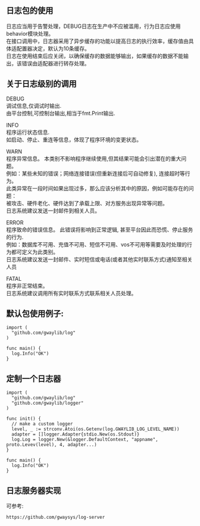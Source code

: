 ## 日志包的使用
日志应当用于告警处理，DEBUG日志在生产中不应被滥用，行为日志应使用behavior模块处理。<br/>
在接口调用中，日志器采用了异步缓存的功能以提高日志的执行效率，缓存值由具体适配置器决定，默认为10条缓存。<br/>
日志在使用结束后应关闭，以确保缓存的数据能够输出，如果缓存的数据不能输出，该错误由适配器进行转存处理。<br/>

## 关于日志级别的调用
DEBUG <br/>
调试信息,仅调试时输出.<br/>
由平台控制,可控制台输出,相当于fmt.Print输出.<br/>

INFO <br/>
程序运行状态信息.<br/>
如启动、停止、重连等信息，体现了程序环境的变更状态。<br/>

WARN <br/>
程序异常信息。
本类别不影响程序继续使用,但其结果可能会引出潜在的重大问题。<br/>
例如：某些未知的错误；网络连接错误(但重新连接后可自动修复), 连接超时等行为。<br/>
此类异常在一段时间如果出现过多，那么应该分析其中的原因，例如可能存在的问题：<br/>
被攻击、硬件老化、硬件达到了承载上限、对方服务出现异常等问题。<br/>
日志系统建议发送一封邮件到相关人员。<br/>

ERROR<br/>
程序致命的错误信息。
此错误将影响到正常逻辑, 甚至平台因此而恐慌、停止服务的行为.<br/>
例如：数据库不可用、充值不可用、短信不可用、vos不可用等需要及时处理的行为都可定义为此类别。<br/>
日志系统建议发送一封邮件、实时短信或电话(或者其他实时联系方式)通知至相关人员<br/>


FATAL<br/>
程序非正常结束。<br/>
日志系统建议调用所有实时联系方式联系相关人员处理。<br/>

## 默认包使用例子:

```
import (
  "github.com/gwaylib/log"
)

func main() {
  log.Info("OK")
}
```

## 定制一个日志器
```
import (
  "github.com/gwaylib/log"
  "github.com/gwaylib/logger"
)

func init() {
  // make a custom logger 
  level, _ := strconv.Atoi(os.Getenv(log.GWAYLIB_LOG_LEVEL_NAME))
  adapter = []logger.Adapter{stdio.New(os.Stdout)}
  log.Log = logger.New(&logger.DefaultContext, "appname", proto.Levev(level), 4, adapter...)
}

func main() {
  log.Info("OK")
}
```

## 日志服务器实现
可参考:
```
https://github.com/gwaysys/log-server
```
